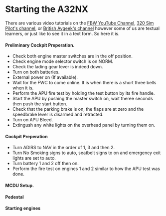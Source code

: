 # Starting the A32NX

There are various video tutorials on the [FBW YouTube Channel](https://www.youtube.com/channel/UCX-dvWU-YQi5U2UjUBtrthg), [320 Sim Pilot's channel](https://www.youtube.com/user/filanjix), or [British Avgeek's channel](https://www.youtube.com/channel/UCiRbrJu4xfX7uRtZpXdFEdg) however some of us are textual learners, or just like to see it in a text form. So here it is.

#### Preliminary Cockpit Preperation.
- Check both engine master switches are in the off position.
- Check engine mode selector switch is on NORM.
- Check the lading gear lever is indeed down.
- Turn on both batteries.
- External power on (If available).
- Wait for the FWC to come online. It is when there is a short three bells when it is.
- Perform the APU fire test by holding the test button by its fire handle.
- Start the APU by pushing the master switch on, wait theree seconds then push the start button.
- Check that the parking brake is on, the flaps are at zero and the speedbrake lever is disarmed and retracted.
- Turn on APU Bleed.
- Extingush any white lights on the overhead panel by turning them on.

#### Cockpit Preperation
- Turn ADIRS to NAV in the order of 1, 3 and then 2. 
- Turn No Smoking signs to auto, seatbelt signs to on and emergency exit lights are set to auto.
- Turn battery 1 and 2 off then on.
- Perform the fire test on engines 1 and 2 similar to how the APU test was done.



#### MCDU Setup.
 <To be filled in later>

#### Pedestal


#### Starting engines


